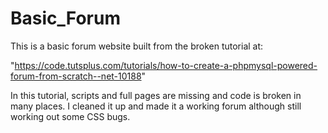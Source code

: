# Basic_Forum

This is a basic forum website built from the broken tutorial at:

"https://code.tutsplus.com/tutorials/how-to-create-a-phpmysql-powered-forum-from-scratch--net-10188"

In this tutorial, scripts and full pages are missing and code is broken in many places.
I cleaned it up and made it a working forum although still working out some CSS bugs. 
